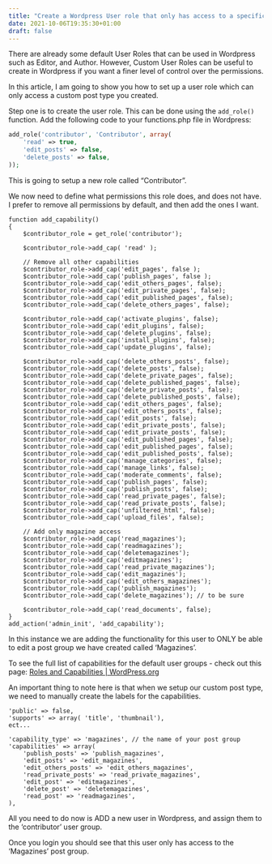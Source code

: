 ```yaml
---
title: "Create a Wordpress User role that only has access to a specific custom post type"
date: 2021-10-06T19:35:30+01:00
draft: false
---
```


There are already some default User Roles that can be used in Wordpress such as Editor, and Author. However, Custom User Roles can be useful to create in Wordpress if you want a finer level of control over the permissions.

<!--more-->


In this article, I am going to show you how to set up a user role which can only access a custom post type you created.

Step one is to create the user role.
This can be done using the `add_role()` function. Add the following code to your functions.php file in Wordpress:

```php
add_role('contributor', 'Contributor', array(
    'read' => true,
    'edit_posts' => false,
    'delete_posts' => false,
));
```

This is going to setup a new role called “Contributor”.

We now need to define what permissions this role does, and does not have. I prefer to remove all permissions by default, and then add the ones I want.

```
function add_capability()
{
    $contributor_role = get_role('contributor');

    $contributor_role->add_cap( 'read' );

    // Remove all other capabilities
    $contributor_role->add_cap('edit_pages', false );
    $contributor_role->add_cap('publish_pages', false );
    $contributor_role->add_cap('edit_others_pages', false);
    $contributor_role->add_cap('edit_private_pages', false);
    $contributor_role->add_cap('edit_published_pages', false);
    $contributor_role->add_cap('delete_others_pages', false);

    $contributor_role->add_cap('activate_plugins', false);
    $contributor_role->add_cap('edit_plugins', false);
    $contributor_role->add_cap('delete_plugins', false);
    $contributor_role->add_cap('install_plugins', false);
    $contributor_role->add_cap('update_plugins', false);

    $contributor_role->add_cap('delete_others_posts', false);
    $contributor_role->add_cap('delete_posts', false);
    $contributor_role->add_cap('delete_private_pages', false);
    $contributor_role->add_cap('delete_published_pages', false);
    $contributor_role->add_cap('delete_private_posts', false);
    $contributor_role->add_cap('delete_published_posts', false);
    $contributor_role->add_cap('edit_others_pages', false);
    $contributor_role->add_cap('edit_others_posts', false);
    $contributor_role->add_cap('edit_posts', false);
    $contributor_role->add_cap('edit_private_posts', false);
    $contributor_role->add_cap('edit_private_posts', false);
    $contributor_role->add_cap('edit_published_pages', false);
    $contributor_role->add_cap('edit_published_pages', false);
    $contributor_role->add_cap('edit_published_posts', false);
    $contributor_role->add_cap('manage_categories', false);
    $contributor_role->add_cap('manage_links', false);
    $contributor_role->add_cap('moderate_comments', false);
    $contributor_role->add_cap('publish_pages', false);
    $contributor_role->add_cap('publish_posts', false);
    $contributor_role->add_cap('read_private_pages', false);
    $contributor_role->add_cap('read_private_posts', false);
    $contributor_role->add_cap('unfiltered_html', false);
    $contributor_role->add_cap('upload_files', false);

    // Add only magazine access
    $contributor_role->add_cap('read_magazines');
    $contributor_role->add_cap('readmagazines');
    $contributor_role->add_cap('deletemagazines');
    $contributor_role->add_cap('editmagazines');
    $contributor_role->add_cap('read_private_magazines');
    $contributor_role->add_cap('edit_magazines');
    $contributor_role->add_cap('edit_others_magazines');
    $contributor_role->add_cap('publish_magazines');
    $contributor_role->add_cap('delete_magazines'); // to be sure

    $contributor_role->add_cap('read_documents', false);
}
add_action('admin_init', 'add_capability');
```

In this instance we are adding the functionality for this user to ONLY be able to edit a post group we have created called ‘Magazines’.

To see the full list of capabilities for the default user groups - check out this page: [Roles and Capabilities | WordPress.org](https://wordpress.org/support/article/roles-and-capabilities/)

An important thing to note here is that when we setup our custom post type, we need to manually create the labels for the capabilities.

```
'public' => false,  
'supports' => array( 'title', 'thumbnail'),
ect...

'capability_type' => 'magazines', // the name of your post group
'capabilities' => array(
    'publish_posts' => 'publish_magazines',
    'edit_posts' => 'edit_magazines',
    'edit_others_posts' => 'edit_others_magazines',
    'read_private_posts' => 'read_private_magazines',
    'edit_post' => 'editmagazines',
    'delete_post' => 'deletemagazines',
    'read_post' => 'readmagazines',
),
```

All you need to do now is ADD a new user in Wordpress, and assign them to the ‘contributor’ user group.

Once you login you should see that this user only has access to the ‘Magazines’ post group.